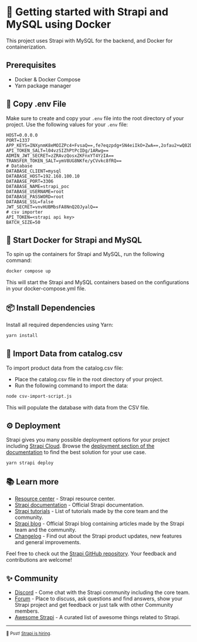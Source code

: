 # 🚀 Getting started with Strapi and MySQL using Docker

This project uses Strapi with MySQL for the backend, and Docker for containerization.

## Prerequisites

- Docker & Docker Compose
- Yarn package manager

## 🔑 Copy .env File
Make sure to create and copy your `.env` file into the root directory of your project. Use the following values for your `.env` file:
```
HOST=0.0.0.0
PORT=1337
APP_KEYS=INXynmK8eMOIZPc4+FvsaQ==,fe7eqzpdg+SN4eiIkO+ZwA==,2ofau2+wQ82D+lAtcMt8JQ==,jswg3FGfs0OnK83XqyqyRA==
API_TOKEN_SALT=l04vzSIZhPtPcIDg/1ARwg==
ADMIN_JWT_SECRET=zZRAvzQosxZKFnxYT4YzIA==
TRANSFER_TOKEN_SALT=ymV8UG8NKfe/yCVvkc8fRQ==
# Database
DATABASE_CLIENT=mysql
DATABASE_HOST=192.168.100.10
DATABASE_PORT=3306
DATABASE_NAME=strapi_poc
DATABASE_USERNAME=root
DATABASE_PASSWORD=root
DATABASE_SSL=false
JWT_SECRET=vnvHUBMbsFA8NnQ2OJyalQ==
# csv importer
API_TOKEN=<strapi api key>
BATCH_SIZE=50
```

## 🐳 Start Docker for Strapi and MySQL

To spin up the containers for Strapi and MySQL, run the following command:

```bash
docker compose up
```
This will start the Strapi and MySQL containers based on the configurations in your docker-compose.yml file.

## 📦 Install Dependencies
Install all required dependencies using Yarn:
```bash
yarn install
```
## 📂 Import Data from catalog.csv

To import product data from the catalog.csv file:
- Place the catalog.csv file in the root directory of your project.
- Run the following command to import the data:
```bash
node csv-import-script.js
```
This will populate the database with data from the CSV file.



## ⚙️ Deployment

Strapi gives you many possible deployment options for your project including [Strapi Cloud](https://cloud.strapi.io). Browse the [deployment section of the documentation](https://docs.strapi.io/dev-docs/deployment) to find the best solution for your use case.

```
yarn strapi deploy
```

## 📚 Learn more

- [Resource center](https://strapi.io/resource-center) - Strapi resource center.
- [Strapi documentation](https://docs.strapi.io) - Official Strapi documentation.
- [Strapi tutorials](https://strapi.io/tutorials) - List of tutorials made by the core team and the community.
- [Strapi blog](https://strapi.io/blog) - Official Strapi blog containing articles made by the Strapi team and the community.
- [Changelog](https://strapi.io/changelog) - Find out about the Strapi product updates, new features and general improvements.

Feel free to check out the [Strapi GitHub repository](https://github.com/strapi/strapi). Your feedback and contributions are welcome!

## ✨ Community

- [Discord](https://discord.strapi.io) - Come chat with the Strapi community including the core team.
- [Forum](https://forum.strapi.io/) - Place to discuss, ask questions and find answers, show your Strapi project and get feedback or just talk with other Community members.
- [Awesome Strapi](https://github.com/strapi/awesome-strapi) - A curated list of awesome things related to Strapi.

---

<sub>🤫 Psst! [Strapi is hiring](https://strapi.io/careers).</sub>
